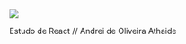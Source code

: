 <img src="https://img.shields.io/badge/Javascript-Estudo-yellow">

Estudo de React // Andrei de Oliveira Athaide

